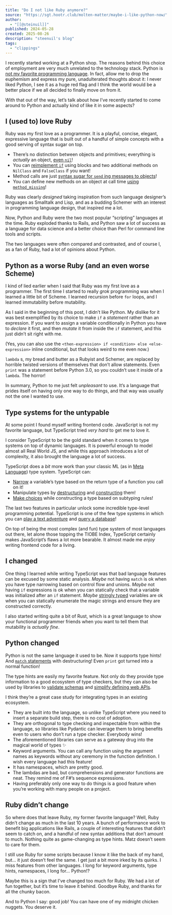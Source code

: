 ```yaml
---
title: "Do I not like Ruby anymore?"
source: "https://sgt.hootr.club/molten-matter/maybe-i-like-python-now/"
author:
  - "[[@steinuil]]"
published: 2024-05-28
created: 2025-08-26
description: "steenuil's blog"
tags:
  - "clippings"
---
```

I recently started working at a Python shop. The reasons behind this choice of employment are very much unrelated to the technology stack. Python is [not my favorite programming language](https://en.wikipedia.org/wiki/Euphemism). In fact, allow me to drop the euphemism and express my pure, unadulterated thoughts about it: I never liked Python, I see it as a huge red flag and I think the world would be a better place if we all decided to finally move on from it.

With that out of the way, let’s talk about how I’ve recently started to come around to Python and actually kind of like it in some aspects?

## I (used to) love Ruby

Ruby was my first love as a programmer. It is a playful, concise, elegant, expressive language that is built out of a handful of simple concepts with a good serving of syntax sugar on top.

- There’s no distinction between objects and primitives; everything is *actually* an object, [even `nil`](https://ruby-doc.org/3.3.1/NilClass.html)!
- You can [reimplement `if`](https://yehudakatz.com/2009/10/04/emulating-smalltalks-conditionals-in-ruby) using blocks and two additional methods on `NilClass` and `FalseClass` if you want!
- Method calls are just [syntax sugar for `send` ing messages to objects](https://ruby-doc.org/3.3.1/BasicObject.html#method-i-__send__)!
- You can define new methods on an object at call time [using `method_missing`](https://ruby-doc.org/3.3.1/BasicObject.html#method-i-method_missing)!

Ruby was clearly *designed* taking inspiration from such language designer’s languages as Smalltalk and Lisp, and as a budding Schemer with an interest in programming language design, that inspired me a lot.

Now, Python and Ruby were the two most popular “scripting” languages at the time. Ruby exploded thanks to Rails, and Python saw a lot of success as a language for data science and a better choice than Perl for command line tools and scripts.

The two languages were often compared and contrasted, and of course I, as a fan of Ruby, had a lot of opinions about Python.

## Python as a worse Ruby (and an even worse Scheme)

I kind of lied earlier when I said that Ruby was my first love as a programmer. The first time I started to really *grok* programming was when I learned a little bit of Scheme. I learned recursion before `for` loops, and I learned immutability before mutability.

As I said in the beginning of this post, I didn’t like Python. My dislike for it was best exemplified by its choice to make `if` a *statement* rather than an expression. If you want to assign a variable conditionally in Python you have to *declare* it first, and then *mutate* it from inside the `if` statement, and this just didn’t sit right with me.

(Yes, you can also use the `<then-expression> if <condition> else <else-expression>` inline conditional, but that looks weird to me even now.)

`lambda` s, my bread and butter as a Rubyist and Schemer, are replaced by horrible twisted versions of themselves that don’t allow statements. Even `print` was a statement before Python 3.0, so you couldn’t use it inside of a `lambda`. The horror!

In summary, Python to me just felt *unpleasant* to use. It’s a language that prides itself on having only one way to do things, and that way was usually not the one I wanted to use.

## Type systems for the untypable

At some point I found myself writing frontend code. JavaScript is not my favorite language, but TypeScript tried *very hard* to get me to love it.

I consider TypeScript to be the gold standard when it comes to type systems on top of dynamic languages. It is powerful enough to model almost all Real World JS, and while this approach introduces a lot of complexity, it also brought the language a lot of success.

TypeScript does a *bit* more work than your classic ML (as in [Meta Language](https://en.wikipedia.org/wiki/ML_\(programming_language\))) type system. TypeScript can:

- [Narrow](https://www.typescriptlang.org/docs/handbook/2/narrowing.html) a variable’s type based on the return type of a function you call on it!
- Manipulate types by [destructuring](https://www.typescriptlang.org/docs/handbook/2/keyof-types.html) and [constructing](https://www.typescriptlang.org/docs/handbook/2/mapped-types.html) them!
- [Make choices](https://www.typescriptlang.org/docs/handbook/2/conditional-types.html) while constructing a type based on subtyping rules!

The last two features in particular unlock some incredible type-level programming potential. TypeScript is one of the few type systems in which you can [play a text adventure](https://github.com/cassiozen/TDungeon) and [query a database](https://github.com/codemix/ts-sql)!

On top of being the most complex (and fun) type system of most languages out there, let alone those topping the TIOBE Index, TypeScript certainly makes JavaScript’s flaws a lot more bearable. It almost made me *enjoy* writing frontend code for a living.

## I changed

One thing I learned while writing TypeScript was that bad language features can be excused by some static analysis. *Maybe* not having `match` is ok when you have type narrowing based on control flow and unions. *Maybe* not having `if` expressions is ok when you can statically check that a variable was initialized after an `if` statement. *Maybe* [stringly typed](https://www.hanselman.com/blog/stringly-typed-vs-strongly-typed) variables are ok when you can statically enumerate the magic strings and ensure they are constructed correctly.

I also started writing quite a bit of Rust, which is a great language to show your functional programmer friends when you want to tell them that mutability is *actually fine*.

## Python changed

Python is not the same language it used to be. Now it supports type hints! And [`match` statements](https://docs.python.org/3/tutorial/controlflow.html#match-statements) with destructuring! Even `print` got turned into a normal function!

The type hints are easily my favorite feature. Not only do they provide type information to a good ecosystem of type checkers, but they can also be used by libraries to [validate schemas](https://docs.pydantic.dev/latest/) and [simplify defining web APIs](https://fastapi.tiangolo.com/).

I think they’re a great case study for integrating types in an existing ecosystem.

- They are built into the language, so unlike TypeScript where you need to insert a separate build step, there is no cost of adoption.
- They are orthogonal to type checking and inspectable from within the language, so libraries like Pydantic can leverage them to bring benefits even to users who don’t run a type checker. Everybody wins!
- The aforementioned libraries can serve as a gateway drug into the magical world of types ✨
- Keyword arguments. You can call any function using the argument names as keywords without any ceremony in the function definition. I wish every language had this feature!
- It has namespaces, which are pretty good.
- The lambdas are bad, but comprehensions and generator functions are neat. They remind me of F#’s sequence expressions.
- Having preferably only one way to do things is a good feature when you’re working with many people on a project.

## Ruby didn’t change

So where does that leave Ruby, my former favorite language? Well, Ruby didn’t change as much in the last 10 years. A bunch of performance work to benefit big applications like Rails, a couple of interesting features that didn’t seem to catch on, and a handful of new syntax additions that don’t amount to much. Nothing quite as game-changing as type hints. Matz doesn’t seem to care for them.

I still use Ruby for some scripts because I know it like the back of my hand, but… it just doesn’t feel the same. I get just a bit more irked by its quirks. I miss features from other languages. I long for keyword arguments, type hints, namespaces, I long for… Python!?

Maybe this is a sign that I’ve changed too much for Ruby. We had a lot of fun together, but it’s time to leave it behind. Goodbye Ruby, and thanks for all the chunky bacon.

And to Python I say: good job! You can have one of my midnight chicken nuggets. You deserve it.